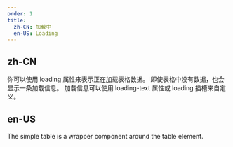 ```yaml
---
order: 1
title:
  zh-CN: 加载中
  en-US: Loading
---
```


## zh-CN

你可以使用 loading 属性来表示正在加载表格数据。 即使表格中没有数据，也会显示一条加载信息。 加载信息可以使用 loading-text 属性或 loading 插槽来自定义。

## en-US

The simple table is a wrapper component around the table element.
